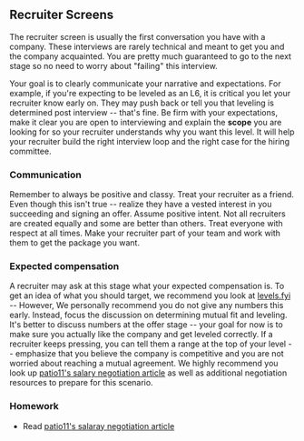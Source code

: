 ## Recruiter Screens
The recruiter screen is usually the first conversation you have with a company. These interviews are rarely technical and meant to get you and the company acquainted. You are pretty much guaranteed to go to the next stage so no need to worry about "failing" this interview.

Your goal is to clearly communicate your narrative and expectations. For example, if you're expecting to be leveled as an L6, it is critical you let your recruiter know early on. They may push back or tell you that leveling is determined post interview -- that's fine. Be firm with your expectations, make it clear you are open to interviewing and explain the **scope** you are looking for so your recruiter understands why you want this level. It will help your recruiter build the right interview loop and the right case for the hiring committee.

### Communication
Remember to always be positive and classy. Treat your recruiter as a friend. Even though this isn't true -- realize they have a vested interest in you succeeding and signing an offer. Assume positive intent. Not all recruiters are created equally and some are better than others. Treat everyone with respect at all times. Make your recruiter part of your team and work with them to get the package you want.

### Expected compensation
A recruiter may ask at this stage what your expected compensation is. To get an idea of what you should target, we recommend you look at [levels.fyi][levels] -- However, We personally recommend you do not give any numbers this early. Instead, focus the discussion on determining mutual fit and leveling. It's better to discuss numbers at the offer stage -- your goal for now is to make sure you actually like the company and get leveled correctly. If a recruiter keeps pressing, you can tell them a range at the top of your level -- emphasize that you believe the company is competitive and you are not worried about reaching a mutual agreement. We highly recommend you look up [patio11's salary negotiation article][patio11] as well as additional negotiation resources to prepare for this scenario.

### Homework
* Read [patio11's salaray negotiation article][patio11]

[levels]: www.levels.fyi
[patio11]: https://www.kalzumeus.com/2012/01/23/salary-negotiation/

